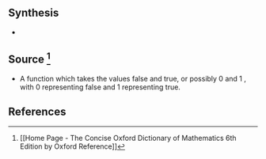 ## Synthesis
- 
## Source [^1]
- A function which takes the values false and true, or possibly 0 and 1 , with 0 representing false and 1 representing true.
## References

[^1]: [[Home Page - The Concise Oxford Dictionary of Mathematics 6th Edition by Oxford Reference]]